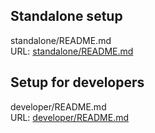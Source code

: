 ## Standalone setup
standalone/README.md   
URL: [standalone/README.md](https://github.com/stts-se/pronlex/blob/master/install/standalone)

## Setup for developers
developer/README.md   
URL: [developer/README.md   ](https://github.com/stts-se/pronlex/blob/master/install/developer)

